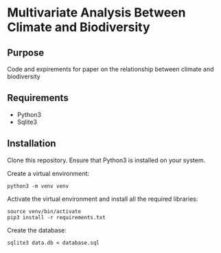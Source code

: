 # Multivariate Analysis Between Climate and Biodiversity

## Purpose
Code and expirements for paper on the relationship between climate and biodiversity


## Requirements
* Python3
* Sqlite3

## Installation
Clone this repository. Ensure that Python3 is installed on your system.

Create a virtual environment:
```
python3 -m venv venv
```

Activate the virtual environment and install all the required libraries:
```
source venv/bin/activate
pip3 install -r requirements.txt
```

Create the database:
```
sqlite3 data.db < database.sql
```
